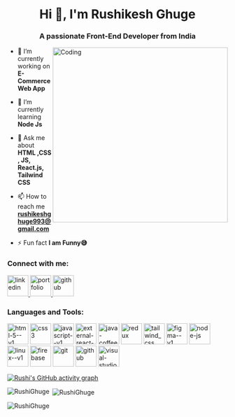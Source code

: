 
<h1 align="center">Hi 👋, I'm Rushikesh Ghuge</h1>
<h3 align="center">A passionate Front-End Developer from India</h3>
<img align="right" alt="Coding" width="400" src="https://cdn.dribbble.com/users/1162077/screenshots/3848914/programmer.gif">



- 🔭 I’m currently working on **E-Commerce Web App**

- 🌱 I’m currently learning **Node Js**

- 💬 Ask me about **HTML ,CSS , JS, React.js, Tailwind CSS**

- 📫 How to reach me **rushikeshghuge993@gmail.com**

- ⚡ Fun fact **I am Funny😅**

<h3 align="left">Connect with me:</h3>
<p align="left">
    <a target='_blank' href="https://www.linkedin.com/in/rushikeshghuge/">
                <img width="48" height="48" src="https://img.icons8.com/fluency/48/linkedin.png" alt="linkedin" />
            </a>
            <a target='_blank' href="https://rushighuge.github.io/portfolio/">
                <img width="48" height="48" src="https://img.icons8.com/color/48/portfolio.png" alt="portfolio" />
            </a>
            <a target='_blank' href="https://github.com/RushiGhuge">
                <img width="48" height="48" src="https://img.icons8.com/fluency/48/github.png" alt="github" />
            </a>
</p>

<h3 align="left">Languages and Tools:</h3>
<p align="left">
    <img width="48" height="48" src="https://img.icons8.com/color/48/html-5--v1.png" alt="html-5--v1" />
            <img width="48" height="48" src="https://img.icons8.com/color/48/css3.png" alt="css3"/>
            <img width="48" height="48" src="https://img.icons8.com/color/48/javascript--v1.png" alt="javascript--v1"/>
            <img width="48" height="48" src="https://img.icons8.com/external-tal-revivo-color-tal-revivo/48/external-react-a-javascript-library-for-building-user-interfaces-logo-color-tal-revivo.png" alt="external-react-a-javascript-library-for-building-user-interfaces-logo-color-tal-revivo"/>
            <img width="48" height="48" src="https://img.icons8.com/color/48/java-coffee-cup-logo--v1.png" alt="java-coffee-cup-logo--v1"/>
            <img width="48" height="48" src="https://img.icons8.com/color/48/redux.png" alt="redux"/>
            <img width="48" height="48" src="https://img.icons8.com/color/48/tailwind_css.png" alt="tailwind_css"/>
            <img width="48" height="48" src="https://img.icons8.com/color/48/figma--v1.png" alt="figma--v1"/>
            <img width="48" height="48" src="https://img.icons8.com/fluency/48/node-js.png" alt="node-js"/>
            <img width="48" height="48" src="https://img.icons8.com/color/48/linux--v1.png" alt="linux--v1"/>
            <img width="48" height="48" src="https://img.icons8.com/color/48/firebase.png" alt="firebase"/>
            <img width="48" height="48" src="https://img.icons8.com/color/48/git.png" alt="git"/>
            <img width="48" height="48" src="https://img.icons8.com/fluency/48/github.png" alt="github"/>
            <img width="48" height="48" src="https://img.icons8.com/color/48/visual-studio-code-2019.png" alt="visual-studio-code-2019"/>
</p>

[![Rushi's GitHub activity graph](https://activity-graph.herokuapp.com/graph?username=RushiGhuge&&theme=xcode)](https://github.com/RushiGhuge)

<p><img align="left" src="https://github-readme-stats.vercel.app/api/top-langs?username=RushiGhuge&show_icons=true&locale=en&layout=compact&theme=tokyonight" alt="RushiGhuge" /></p>

<p>&nbsp;<img align="center" src="https://github-readme-stats.vercel.app/api?username=RushiGhuge&show_icons=true&locale=en&theme=tokyonight" alt="RushiGhuge" /></p>

<p><img align="center" src="https://github-readme-streak-stats.herokuapp.com/?user=RushiGhuge&&theme=tokyonight" alt="RushiGhuge" /></p>
